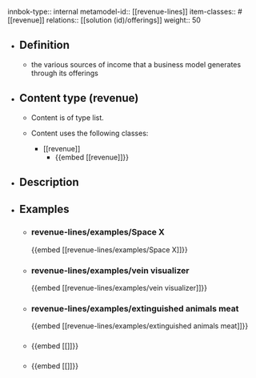 innbok-type:: internal
metamodel-id:: [[revenue-lines]]
item-classes:: #[[revenue]]
relations:: [[solution (id)/offerings]]
weight:: 50

- ## Definition
  - the various sources of income that a business model generates through its offerings
- ## Content type (revenue)
  - Content is of type list.
  
  - Content uses the following classes:
    - [[revenue]]
      - {{embed [[revenue]]}}
  
- ## Description
- ## Examples
  - ### revenue-lines/examples/Space X
    {{embed [[revenue-lines/examples/Space X]]}}
  - ### revenue-lines/examples/vein visualizer
    {{embed [[revenue-lines/examples/vein visualizer]]}}
  - ### revenue-lines/examples/extinguished animals meat
    {{embed [[revenue-lines/examples/extinguished animals meat]]}}
  - ### 
    {{embed [[]]}}
  - ### 
    {{embed [[]]}}
  

